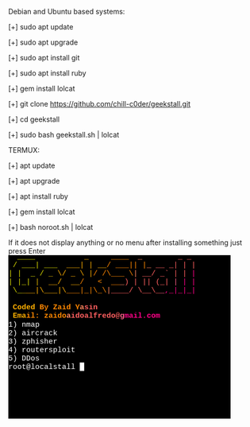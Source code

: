 Debian and Ubuntu based systems: 
 
[+] sudo apt update

[+] sudo apt upgrade

[+] sudo apt install git

[+] sudo apt install ruby

[+] gem install lolcat

[+] git clone https://github.com/chill-c0der/geekstall.git

[+] cd geekstall

[+] sudo bash geekstall.sh | lolcat

TERMUX:

[+] apt update

[+] apt upgrade

[+] apt install ruby

[+] gem install lolcat

[+] bash noroot.sh | lolcat

If it does not display anything or no menu after installing something just press Enter 
![Image](https://github.com/chill-c0der2/geekstall2/blob/main/Screenshot%202022-05-10%2010.26.19%20PM.png?raw=true)
